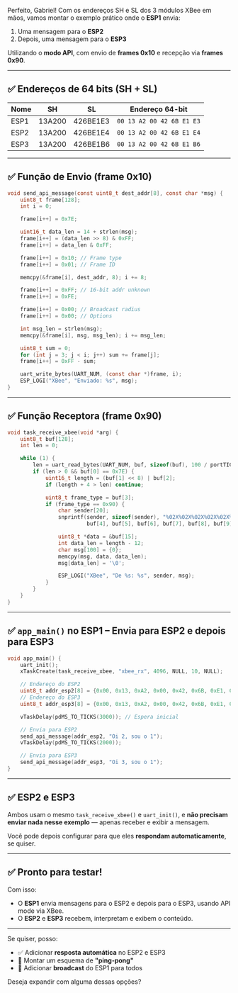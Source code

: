 Perfeito, Gabriel! Com os endereços SH e SL dos 3 módulos XBee em mãos, vamos montar o exemplo prático onde o **ESP1** envia:

1. Uma mensagem para o **ESP2**
2. Depois, uma mensagem para o **ESP3**

Utilizando o **modo API**, com envio de **frames 0x10** e recepção via **frames 0x90**.

---

## ✅ Endereços de 64 bits (SH + SL)

| Nome | SH     | SL       | Endereço 64-bit           |
| ---- | ------ | -------- | ------------------------- |
| ESP1 | 13A200 | 426BE1E3 | `00 13 A2 00 42 6B E1 E3` |
| ESP2 | 13A200 | 426BE1E4 | `00 13 A2 00 42 6B E1 E4` |
| ESP3 | 13A200 | 426BE1B6 | `00 13 A2 00 42 6B E1 B6` |

---

## ✅ Função de Envio (frame 0x10)

```c
void send_api_message(const uint8_t dest_addr[8], const char *msg) {
    uint8_t frame[128];
    int i = 0;

    frame[i++] = 0x7E;

    uint16_t data_len = 14 + strlen(msg);
    frame[i++] = (data_len >> 8) & 0xFF;
    frame[i++] = data_len & 0xFF;

    frame[i++] = 0x10; // Frame type
    frame[i++] = 0x01; // Frame ID

    memcpy(&frame[i], dest_addr, 8); i += 8;

    frame[i++] = 0xFF; // 16-bit addr unknown
    frame[i++] = 0xFE;

    frame[i++] = 0x00; // Broadcast radius
    frame[i++] = 0x00; // Options

    int msg_len = strlen(msg);
    memcpy(&frame[i], msg, msg_len); i += msg_len;

    uint8_t sum = 0;
    for (int j = 3; j < i; j++) sum += frame[j];
    frame[i++] = 0xFF - sum;

    uart_write_bytes(UART_NUM, (const char *)frame, i);
    ESP_LOGI("XBee", "Enviado: %s", msg);
}
```

---

## ✅ Função Receptora (frame 0x90)

```c
void task_receive_xbee(void *arg) {
    uint8_t buf[128];
    int len = 0;

    while (1) {
        len = uart_read_bytes(UART_NUM, buf, sizeof(buf), 100 / portTICK_PERIOD_MS);
        if (len > 0 && buf[0] == 0x7E) {
            uint16_t length = (buf[1] << 8) | buf[2];
            if (length + 4 > len) continue;

            uint8_t frame_type = buf[3];
            if (frame_type == 0x90) {
                char sender[20];
                snprintf(sender, sizeof(sender), "%02X%02X%02X%02X%02X%02X%02X%02X",
                         buf[4], buf[5], buf[6], buf[7], buf[8], buf[9], buf[10], buf[11]);

                uint8_t *data = &buf[15];
                int data_len = length - 12;
                char msg[100] = {0};
                memcpy(msg, data, data_len);
                msg[data_len] = '\0';

                ESP_LOGI("XBee", "De %s: %s", sender, msg);
            }
        }
    }
}
```

---

## ✅ `app_main()` no ESP1 – Envia para ESP2 e depois para ESP3

```c
void app_main() {
    uart_init();
    xTaskCreate(task_receive_xbee, "xbee_rx", 4096, NULL, 10, NULL);

    // Endereço do ESP2
    uint8_t addr_esp2[8] = {0x00, 0x13, 0xA2, 0x00, 0x42, 0x6B, 0xE1, 0xE4};
    // Endereço do ESP3
    uint8_t addr_esp3[8] = {0x00, 0x13, 0xA2, 0x00, 0x42, 0x6B, 0xE1, 0xB6};

    vTaskDelay(pdMS_TO_TICKS(3000)); // Espera inicial

    // Envia para ESP2
    send_api_message(addr_esp2, "Oi 2, sou o 1");
    vTaskDelay(pdMS_TO_TICKS(2000));

    // Envia para ESP3
    send_api_message(addr_esp3, "Oi 3, sou o 1");
}
```

---

## ✅ ESP2 e ESP3

Ambos usam o mesmo `task_receive_xbee()` e `uart_init()`, e **não precisam enviar nada nesse exemplo** — apenas receber e exibir a mensagem.

Você pode depois configurar para que eles **respondam automaticamente**, se quiser.

---

## ✅ Pronto para testar!

Com isso:

* O **ESP1** envia mensagens para o ESP2 e depois para o ESP3, usando API mode via XBee.
* O **ESP2** e **ESP3** recebem, interpretam e exibem o conteúdo.

---

Se quiser, posso:

* ✅ Adicionar **resposta automática** no ESP2 e ESP3
* 🔄 Montar um esquema de **"ping-pong"**
* 📡 Adicionar **broadcast** do ESP1 para todos

Deseja expandir com alguma dessas opções?
